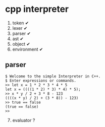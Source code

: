 # cpp interpreter
1. token &#10004;
2. lexer &#10004;
3. parser &#10004;
4. ast &#10004;
5. object &#10004;
6. environment &#10004;
## parser
```shell
$ Welcome to the simple Interpreter in C++.
$ Enter expressions or commands.
>> let x = 1 * 2 * 3 * 4 * 5
let x = ((((1 * 2) * 3) * 4) * 5);
>> x * y / 2 + 3 * 8 - 123
((((x * y) / 2) + (3 * 8)) - 123)
>> true == false
(true == false)
>>
```
7. evaluator ?